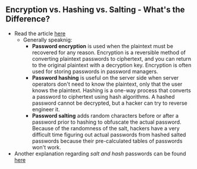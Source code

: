 ## Encryption vs. Hashing vs. Salting - What's the Difference?

 - Read the article [here](https://www.pingidentity.com/en/resources/blog/post/encryption-vs-hashing-vs-salting.html)
   - Generally speaknig:
     - **Password encryption** is used when the plaintext must be recovered for any reason. Encryption is a reversible method of converting plaintext passwords to ciphertext, and you can return to the original plaintext with a decryption key. Encryption is often used for storing passwords in password managers.
     - **Password hashing** is useful on the server side when server operators don't need to know the plaintext, only that the user knows the plaintext. Hashing is a one-way process that converts a password to ciphertext using hash algorithms. A hashed password cannot be decrypted, but a hacker can try to reverse engineer it.
     - **Password salting** adds random characters before or after a password prior to hashing to obfuscate the actual password. Because of the randomness of the salt, hackers have a very difficult time figuring out actual passwords from hashed salted passwords because their pre-calculated tables of passwords won't work.
 - Another explanation regarding *salt and hash* passwords can be found [here](https://www.okta.com/blog/2019/03/what-are-salted-passwords-and-password-hashing/)
